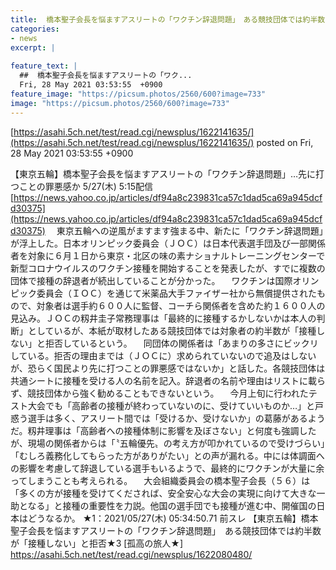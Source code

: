 ```yaml
---
title:  橋本聖子会長を悩ますアスリートの「ワクチン辞退問題」　ある競技団体では約半数が「接種しない」と拒否★4  
categories:
- news
excerpt: |
  
feature_text: |
  ##  橋本聖子会長を悩ますアスリートの「ワク...
  Fri, 28 May 2021 03:53:55  +0900
feature_image: "https://picsum.photos/2560/600?image=733"
image: "https://picsum.photos/2560/600?image=733"
---
```


[https://asahi.5ch.net/test/read.cgi/newsplus/1622141635/](https://asahi.5ch.net/test/read.cgi/newsplus/1622141635/)
posted on Fri, 28 May 2021 03:53:55  +0900

<!--more-->

【東京五輪】橋本聖子会長を悩ますアスリートの「ワクチン辞退問題」…先に打つことの罪悪感か 5/27(木) 5:15配信 [https://news.yahoo.co.jp/articles/df94a8c239831ca57c1dad5ca69a945dcfd30375](https://news.yahoo.co.jp/articles/df94a8c239831ca57c1dad5ca69a945dcfd30375) 　東京五輪への逆風がますます強まる中、新たに「ワクチン辞退問題」が浮上した。日本オリンピック委員会（ＪＯＣ）は日本代表選手団及び一部関係者を対象に６月１日から東京・北区の味の素ナショナルトレーニングセンターで新型コロナウイルスのワクチン接種を開始することを発表したが、すでに複数の団体で接種の辞退者が続出していることが分かった。 　ワクチンは国際オリンピック委員会（ＩＯＣ）を通じて米薬品大手ファイザー社から無償提供されたもので、対象者は選手約６００人に監督、コーチら関係者を含めた約１６００人の見込み。ＪＯＣの籾井圭子常務理事は「最終的に接種するかしないかは本人の判断」としているが、本紙が取材したある競技団体では対象者の約半数が「接種しない」と拒否しているという。 　同団体の関係者は「あまりの多さにビックリしている。拒否の理由までは（ＪＯＣに）求められていないので追及はしないが、恐らく国民より先に打つことの罪悪感ではないか」と話した。各競技団体は共通シートに接種を受ける人の名前を記入。辞退者の名前や理由はリストに載らず、競技団体から強く勧めることもできないという。 　今月上旬に行われたテスト大会でも「高齢者の接種が終わっていないのに、受けていいものか…」と戸惑う選手は多く、アスリート間では「受けるか、受けないか」の葛藤があるようだ。籾井理事は「高齢者への接種体制に影響を及ぼさない」と何度も強調したが、現場の関係者からは「〝五輪優先〟の考え方が叩かれているので受けづらい」「むしろ義務化してもらった方がありがたい」との声が漏れる。中には体調面への影響を考慮して辞退している選手もいるようで、最終的にワクチンが大量に余ってしまうことも考えられる。 　大会組織委員会の橋本聖子会長（５６）は「多くの方が接種を受けてくだされば、安全安心な大会の実現に向けて大きな一助となる」と接種の重要性を力説。他国の選手団でも接種が進む中、開催国の日本はどうなるか。 ★1：2021/05/27(木) 05:34:50.71 前スレ 【東京五輪】橋本聖子会長を悩ますアスリートの「ワクチン辞退問題」　ある競技団体では約半数が「接種しない」と拒否★3 [孤高の旅人★] https://asahi.5ch.net/test/read.cgi/newsplus/1622080480/
